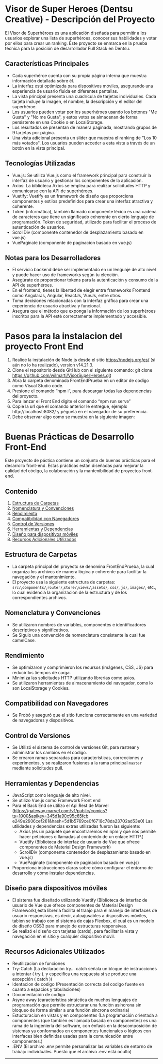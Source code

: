 # Visor de Super Heroes (Dentsu Creative) - Descripción del Proyecto
El Visor de Superhéroes es una aplicación diseñada para permitir a los usuarios explorar una lista de superhéroes, conocer sus habilidades y votar por ellos para crear un ranking. Este proyecto se enmarca en la prueba técnica para la posición de desarrollador Full Stack en Dentsu.

## Características Principales

- Cada superhéroe cuenta con su propia página interna que muestra información detallada sobre él.
- La interfaz está optimizada para dispositivos móviles, asegurando una experiencia de usuario fluida en diferentes pantallas.
- La vista principal presenta una cuadrícula de tarjetas individuales. Cada tarjeta incluye la imagen, el nombre, la descripción y el editor del superhéroe.
- Los usuarios pueden votar por los superhéroes usando los botones "Me Gusta" y "No me Gusta", y estos votos se almacenan de forma persistente en una Cookie o en LocalStorage.
- Los resultados se presentan de manera paginada, mostrando grupos de 9 tarjetas por página.
- Una vista adicional presenta un slider que muestra el ranking de "Los 10 más votados". Los usuarios pueden acceder a esta vista a través de un botón en la vista principal.

## Tecnologías Utilizadas
- Vue.js: Se utiliza Vue.js como el framework principal para construir la interfaz de usuario y gestionar los componentes de la aplicación.
- Axios: La biblioteca Axios se emplea para realizar solicitudes HTTP y comunicarse con la API de superhéroes.
- Vuetify: Vuetify es un framework de diseño que proporciona componentes y estilos predefinidos para crear una interfaz atractiva y coherente.
- Token (informática), también llamado componente léxico es una cadena de caracteres que tiene un significado coherente en cierto lenguaje de programación. Token de seguridad, utilizado para facilitar el proceso de autenticación de usuarios.
- ScrollDiv (componente contenedor de desplazamiento basado en vue.js)
- VuePaginate (componente de paginacion basado en vue.js)

## Notas para los Desarrolladores
- El servicio backend debe ser implementado en un lenguaje de alto nivel y puede hacer uso de frameworks según tu elección.
- Asegúrate de proporcionar tokens para la autenticación y consumo de la API de superhéroes.
- En el frontend, tienes la libertad de elegir entre frameworks Frontend como AngularJs, Angular, ReactJs, VueJs, entre otros.
- Toma decisiones relacionadas con la interfaz gráfica para crear una experiencia de usuario atractiva y funcional.
- Asegura que el método que exponga la información de los superhéroes inscritos para la API esté correctamente implementado y accesible.

# Pasos para la instalacion del proyecto Front End

1.	Realice la instalación de Node.js desde el sitio https://nodejs.org/es/ (si aún no lo ha realizado), version v14.21.3.
2.	Clone el repositorio desde GitHub con el siguiente comando: git clone https://github.com/wilmarti/VisorSuperHeroes.git
3.	Abra la carpeta denominada FrontEndPrueba en un editor de codigo como Visual Studio code.
4.	Presione el comando “npm i”, para descargar todas las dependencias del proyecto.
5.	Para lanzar el Front End digite el comando “npm run serve”
7.	Copie la url que el comando anterior le entregue, ejemplo http://localhost:8082/ y péguela en el navegador de su preferencia.
8.	Debe observar algo como se muestra en la siguiente imagen:

# Buenas Prácticas de Desarrollo Front-End

Este proyecto de páctica contiene un conjunto de buenas prácticas para el desarrollo front-end. Estas prácticas están diseñadas para mejorar la calidad del código, la colaboración y la mantenibilidad de proyectos front-end.

## Contenido

1. [Estructura de Carpetas](#estructura-de-carpetas)
2. [Nomenclatura y Convenciones](#nomenclatura-y-convenciones)
3. [Rendimiento](#rendimiento)
4. [Compatibilidad con Navegadores](#compatibilidad-con-navegadores)
5. [Control de Versiones](#control-de-versiones)
6. [Herramientas y Dependencias](#herramientas-y-dependencias)
7. [Diseño para dispositivos móviles](#diseño-para-dispositivos-móviless)
8. [Recursos Adicionales Utilizados](#recursos-adicionales-utilizados)

## Estructura de Carpetas

- La carpeta principal del proyecto se denomina FrontEndPrueba, la cual organiza los archivos de manera lógica y coherente para facilitar la navegación y el mantenimiento.
- El proyecto usa la siguiente estructura de carpetas: `src/`,`components/`,`router/`,`store/`,`views/`,`assets/`, `css/`, `js/`, `images/`, etc., lo cual evidencia la organizacion de la estructura y de los correspondientes archivos.

## Nomenclatura y Convenciones

- Se utilizaron nombres de variables, componentes e identificadores descriptivos y significativos.
- Se Siguio una convención de nomenclatura consistente la cual fue camelCase.

## Rendimiento

- Se optimizaron y comprimieron los recursos (imágenes, CSS, JS) para reducir los tiempos de carga.
- Minimiza las solicitudes HTTP utilizando librerias como axios.
- Se utilizaron herramientas de almacenamiento del navegador, como lo son LocalStorage y Cookies.

## Compatibilidad con Navegadores

- Se Probó y aseguró que el sitio funciona correctamente en una variedad de navegadores y dispositivos.

## Control de Versiones

- Se Utilizó el sistema de control de versiones Git, para rastrear y administrar los cambios en el código.
- Se crearon ramas separadas para características, correcciones y experimentos, y se realizaron fusiones a la rama principal `master` mediante solicitudes pull.

## Herramientas y Dependencias

- JavaScript como lenguaje de alto nivel.
- Se utilizo Vue.js como Framework Front end
- Para el Back End se utilizo el Api Rest de Marvel (https://gateway.marvel.com/v1/public/comics?ts=1000&apikey=345d1a90c95c65fcb
e249e2906cef261&hash=5d1b5769ce0f6716c78da23702ad53e0)
Las utilidades y dependencias extras utilizadas fueron las siguiente:
   * Axios (es un paquete que encontraremos en npm y que nos permite hacer peticiones o llamadas al contenido de un enlace HTTP.)
   * Vuetify (Biblioteca de interfaz de usuario de Vue que ofrece componentes de Material Design Framework)
   * ScrollDiv (componente contenedor de desplazamiento basado en vue.js)
   * VuePaginate (componente de paginacion basado en vue.js)
- Proporciona instrucciones claras sobre cómo configurar el entorno de desarrollo y cómo instalar dependencias.

## Diseño para dispositivos móviles

- El sistema fue diseñado utilizando Vuetify (Biblioteca de interfaz de usuario de Vue que ofrece componentes de Material Design Framework),esta libreria facilita el traajo para el manejo de interfaces de usuario responsivas, es decir, autoajusables a dispositivos móviles, tabien se trabajo con el sistema de cajas Flexbox, el cual es un modelo de diseño CSS3 para manejo de estructuras responsivas.
- Se realizó el diseño con tarjetas (cards), para facilitar la vista y navegación en el sitio y cualquier dispositivo movil.

## Recursos Adicionales Utilizados
- Reutilizacion de funciones
- Try-Catch (La declaración try... catch señala un bloque de instrucciones a intentar ( try ), y especifica una respuesta si se produce una excepción ( catch ))
- Identacion de codigo (Presentación correcta del codigo fuente en cuanto a espacios y tabulaciones)
- Documentación de codigo
- Async away (característica sintáctica de muchos lenguajes de programación que permite estructurar una función asíncrona sin bloqueo de forma similar a una función síncrona ordinaria)
- Estucturacion en vistas y en componentes (La programación orientada a componentes (que también es llamada basada en componentes) es una rama de la ingeniería del software, con énfasis en la descomposición de sistemas ya conformados en componentes funcionales o lógicos con interfaces bien definidas usadas para la comunicación entre componentes.)
- .ENV (El archivo .env permite personalizar las variables de entorno de trabajo individuales. Puesto que el archivo .env está oculto)
---

``` 
